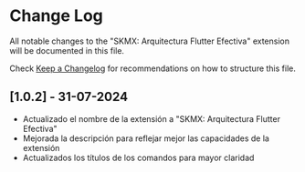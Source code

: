 # Change Log

All notable changes to the "SKMX: Arquitectura Flutter Efectiva" extension will be documented in this file.

Check [Keep a Changelog](http://keepachangelog.com/) for recommendations on how to structure this file.

## [1.0.2] - 31-07-2024

- Actualizado el nombre de la extensión a "SKMX: Arquitectura Flutter Efectiva"
- Mejorada la descripción para reflejar mejor las capacidades de la extensión
- Actualizados los títulos de los comandos para mayor claridad